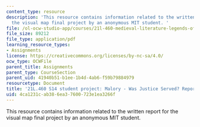 ```yaml
---
content_type: resource
description: 'This resource contains information related to the written report for
  the visual map final project by an anonymous MIT student. '
file: /ol-ocw-studio-app/courses/21l-460-medieval-literature-legends-of-arthur-fall-2013/4ca1231cab386ea37600723e1ea3266f_MIT21L_460F13_Anon1_Was.pdf
file_size: 89212
file_type: application/pdf
learning_resource_types:
- Assignments
license: https://creativecommons.org/licenses/by-nc-sa/4.0/
ocw_type: OCWFile
parent_title: Assignments
parent_type: CourseSection
parent_uid: 41940b51-b1ee-1b4d-4ab6-f59b79884979
resourcetype: Document
title: '21L.460 S14 student project: Malory - Was Justice Served? Report'
uid: 4ca1231c-ab38-6ea3-7600-723e1ea3266f
---
```

This resource contains information related to the written report for the visual map final project by an anonymous MIT student. 